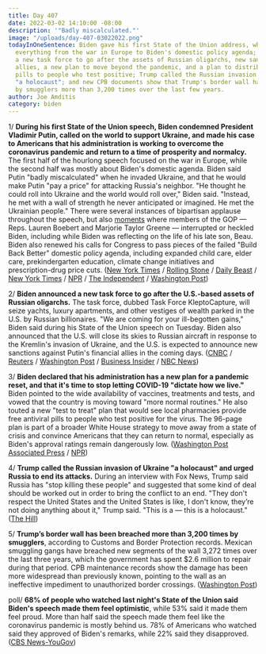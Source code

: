 ```yaml
---
title: Day 407
date: 2022-03-02 14:10:00 -08:00
description: '"Badly miscalculated."'
image: "/uploads/day-407-03022022.png"
todayInOneSentence: Biden gave his first State of the Union address, which covered
  everything from the war in Europe to Biden's domestic policy agenda; he announced
  a new task force to go after the assets of Russian oligarchs, new sanctions on Putin's
  allies, a new plan to move beyond the pandemic, and a plan to distribute antiviral
  pills to people who test positive; Trump called the Russian invasion of Ukraine
  "a holocaust"; and new CPB documents show that Trump's border wall has been breached
  by smugglers more than 3,200 times over the last few years.
author: Joe Amditis
category: biden
---
```


1/ **During his first State of the Union speech, Biden condemned President Vladimir Putin, called on the world to support Ukraine, and made his case to Americans that his administration is working to overcome the coronavirus pandemic and return to a time of prosperity and normalcy.** The first half of the hourlong speech focused on the war in Europe, while the second half was mostly about Biden's domestic agenda. Biden said Putin "badly miscalculated" when he invaded Ukraine, and that he would make Putin "pay a price" for attacking Russia's neighbor. "He thought he could roll into Ukraine and the world would roll over," Biden said. "Instead, he met with a wall of strength he never anticipated or imagined. He met the Ukrainian people." There were several instances of bipartisan applause throughout the speech, but also [moments](https://www.thedailybeast.com/lauren-boebert-embarrasses-herself-with-state-of-the-union-outburst) where members of the GOP — Reps. Lauren Boebert and Marjorie Taylor Greene — interrupted or heckled Biden, including while Biden was reflecting on the life of his late son, Beau. Biden also renewed his calls for Congress to pass pieces of the failed "Build Back Better" domestic policy agenda, including expanded child care, elder care, prekindergarten education, climate change initiatives and prescription-drug price cuts. ([New York Times](https://www.nytimes.com/live/2022/03/01/us/biden-state-of-the-union#biden-state-of-union-takeaways) / [Rolling Stone](https://www.rollingstone.com/politics/politics-news/lauren-boebert-marjorie-taylor-greene-joe-biden-state-of-the-union-1314969/) / [Daily Beast](https://www.thedailybeast.com/lauren-boebert-embarrasses-herself-with-state-of-the-union-outburst) / [New York Times](https://www.nytimes.com/2022/03/01/us/politics/biden-putin-state-of-the-union.html) / [NPR](https://www.npr.org/2022/03/02/1083905865/the-white-house-has-a-new-plan-for-covid-19-aimed-at-getting-things-back-to-norm) / [The Independent](https://www.independent.co.uk/news/world/americas/us-politics/beau-biden-son-death-lauren-boebert-b2026385.html) / [Washington Post](https://www.washingtonpost.com/health/2022/03/01/biden-pandemic-reset/))

2/ **Biden announced a new task force to go after the U.S.-based assets of Russian oligarchs.** The task force, dubbed Task Force KleptoCapture, will seize yachts, luxury apartments, and other vestiges of wealth parked in the U.S. by Russian billionaires. "We are coming for your ill-begotten gains," Biden said during his State of the Union speech on Tuesday. Biden also announced that the U.S. will close its skies to Russian aircraft in response to the Kremlin's invasion of Ukraine, and the U.S. is expected to announce new sanctions against Putin's financial allies in the coming days.  ([CNBC](https://www.cnbc.com/2022/03/02/biden-administration-launches-new-task-force-to-go-after-crimes-of-russian-oligarchs.html) /  [Reuters](https://www.reuters.com/world/us-launches-kleptocapture-task-force-aimed-russian-oligarchs-2022-03-02/) / [Washington Post](https://www.washingtonpost.com/us-policy/2022/03/02/russia-oligarchs-ukraine-america/) / [Business Insider](https://www.businessinsider.com/biden-us-seize-yachts-apartments-russian-oligarchs-putin-2022-3) / [NBC News](https://www.nbcnews.com/politics/white-house/biden-announce-us-will-close-skies-russian-aircraft-rcna18220))

3/ **Biden declared that his administration has a new plan for a pandemic reset, and that it's time to stop letting COVID-19 "dictate how we live."** Biden pointed to the wide availability of vaccines, treatments and tests, and vowed that the country is moving toward "more normal routines." He also touted a new "test to treat" plan that would see local pharmacies provide free antiviral pills to people who test positive for the virus. The 96-page plan is part of a broader White House strategy to move away from a state of crisis and convince Americans that they can return to normal, especially as Biden's approval ratings remain dangerously low. ([Washington Post](https://www.washingtonpost.com/health/2022/03/01/biden-pandemic-reset/) [Associated Press](https://apnews.com/article/coronavirus-white-house-return-to-normal-strategy-9605030bcc5997a61b56c17708aeb284) / [NPR](https://www.npr.org/2022/03/02/1083905865/the-white-house-has-a-new-plan-for-covid-19-aimed-at-getting-things-back-to-norm))

4/ **Trump called the Russian invasion of Ukraine "a holocaust" and urged Russia to end its attacks.** During an interview with Fox News, Trump said Russia has "stop killing these people" and suggested that some kind of deal should be worked out in order to bring the conflict to an end. "They don't respect the United States and the United States is like, I don't know, they’re not doing anything about it," Trump said. "This is a — this is a holocaust." ([The Hill](https://thehill.com/homenews/administration/596484-trump-calls-the-russian-invasion-a-holocaust-urges-russia-to-stop))

5/ **Trump’s border wall has been breached more than 3,200 times by smugglers**, according to Customs and Border Protection records. Mexican smuggling gangs have breached new segments of the wall 3,272 times over the last three years, which the government has spent $2.6 million to repair during that period. CPB maintenance records show the damage has been more widespread than previously known, pointing to the wall as an ineffective impediment to unauthorized border crossings. ([Washington Post](https://www.washingtonpost.com/national-security/2022/03/02/trump-border-wall-breached/))

poll/ **68% of people who watched last night's State of the Union said Biden's speech made them feel optimistic**, while  53% said it made them feel proud. More than half said the speech made them feel like the coronavirus pandemic is mostly behind us. 78% of Americans who watched said they approved of Biden's remarks, while 22% said they disapproved. ([CBS News-YouGov](https://www.cbsnews.com/news/poll-state-of-the-union-speech-watchers-reactions/))